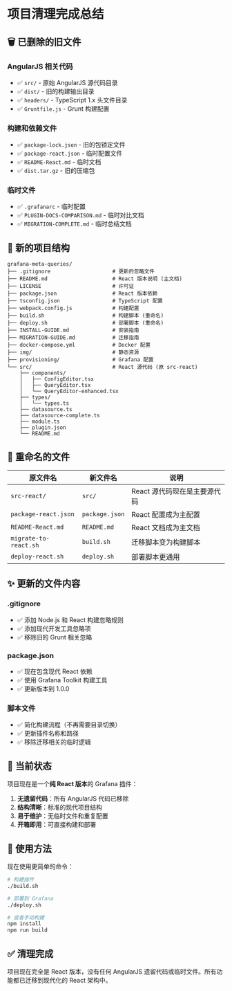 # 项目清理完成总结

## 🗑️ 已删除的旧文件

### AngularJS 相关代码
- ✅ `src/` - 原始 AngularJS 源代码目录
- ✅ `dist/` - 旧的构建输出目录
- ✅ `headers/` - TypeScript 1.x 头文件目录
- ✅ `Gruntfile.js` - Grunt 构建配置

### 构建和依赖文件
- ✅ `package-lock.json` - 旧的包锁定文件
- ✅ `package-react.json` - 临时配置文件
- ✅ `README-React.md` - 临时文档
- ✅ `dist.tar.gz` - 旧的压缩包

### 临时文件
- ✅ `.grafanarc` - 临时配置
- ✅ `PLUGIN-DOCS-COMPARISON.md` - 临时对比文档
- ✅ `MIGRATION-COMPLETE.md` - 临时总结文档

## 📁 新的项目结构

```
grafana-meta-queries/
├── .gitignore                    # 更新的忽略文件
├── README.md                     # React 版本说明 (主文档)
├── LICENSE                       # 许可证
├── package.json                  # React 版本依赖
├── tsconfig.json                 # TypeScript 配置
├── webpack.config.js             # 构建配置
├── build.sh                      # 构建脚本 (重命名)
├── deploy.sh                     # 部署脚本 (重命名)
├── INSTALL-GUIDE.md              # 安装指南
├── MIGRATION-GUIDE.md            # 迁移指南
├── docker-compose.yml            # Docker 配置
├── img/                          # 静态资源
├── provisioning/                 # Grafana 配置
└── src/                          # React 源代码 (原 src-react)
    ├── components/
    │   ├── ConfigEditor.tsx
    │   ├── QueryEditor.tsx
    │   └── QueryEditor-enhanced.tsx
    ├── types/
    │   └── types.ts
    ├── datasource.ts
    ├── datasource-complete.ts
    ├── module.ts
    ├── plugin.json
    └── README.md
```

## 🔄 重命名的文件

| 原文件名 | 新文件名 | 说明 |
|----------|----------|------|
| `src-react/` | `src/` | React 源代码现在是主要源代码 |
| `package-react.json` | `package.json` | React 配置成为主配置 |
| `README-React.md` | `README.md` | React 文档成为主文档 |
| `migrate-to-react.sh` | `build.sh` | 迁移脚本变为构建脚本 |
| `deploy-react.sh` | `deploy.sh` | 部署脚本更通用 |

## ✨ 更新的文件内容

### .gitignore
- ✅ 添加 Node.js 和 React 构建忽略规则
- ✅ 添加现代开发工具忽略项
- ✅ 移除旧的 Grunt 相关忽略

### package.json
- ✅ 现在包含现代 React 依赖
- ✅ 使用 Grafana Toolkit 构建工具
- ✅ 更新版本到 1.0.0

### 脚本文件
- ✅ 简化构建流程（不再需要目录切换）
- ✅ 更新插件名称和路径
- ✅ 移除迁移相关的临时逻辑

## 🎯 当前状态

项目现在是一个**纯 React 版本**的 Grafana 插件：

1. **无遗留代码**：所有 AngularJS 代码已移除
2. **结构清晰**：标准的现代项目结构
3. **易于维护**：无临时文件和重复配置
4. **开箱即用**：可直接构建和部署

## 🚀 使用方法

现在使用更简单的命令：

```bash
# 构建插件
./build.sh

# 部署到 Grafana
./deploy.sh

# 或者手动构建
npm install
npm run build
```

## ✅ 清理完成

项目现在完全是 React 版本，没有任何 AngularJS 遗留代码或临时文件。所有功能都已迁移到现代化的 React 架构中。
